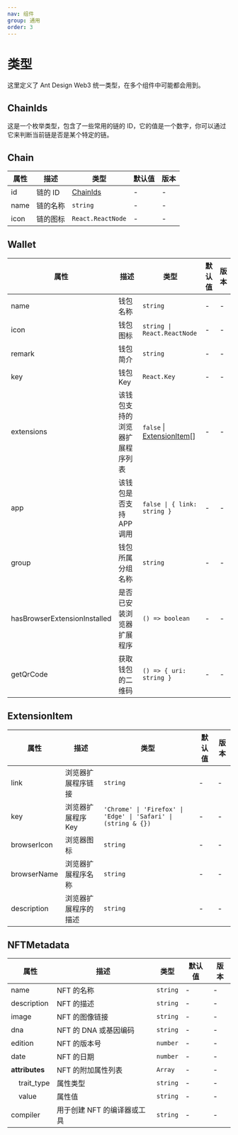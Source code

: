 ```yaml
---
nav: 组件
group: 通用
order: 3
---
```


# 类型

这里定义了 Ant Design Web3 统一类型，在多个组件中可能都会用到。

## ChainIds

这是一个枚举类型，包含了一些常用的链的 ID，它的值是一个数字，你可以通过它来判断当前链是否是某个特定的链。

## Chain

| 属性 | 描述     | 类型                  | 默认值 | 版本 |
| ---- | -------- | --------------------- | ------ | ---- |
| id   | 链的 ID  | [ChainIds](#chainids) | -      | -    |
| name | 链的名称 | `string`              | -      | -    |
| icon | 链的图标 | `React.ReactNode`     | -      | -    |

## Wallet

| 属性 | 描述 | 类型 | 默认值 | 版本 |
| --- | --- | --- | --- | --- |
| name | 钱包名称 | `string` | - | - |
| icon | 钱包图标 | `string \| React.ReactNode` | - | - |
| remark | 钱包简介 | `string` | - | - |
| key | 钱包 Key | `React.Key` | - | - |
| extensions | 该钱包支持的浏览器扩展程序列表 | `false` \| [ExtensionItem](#extensionitem)\[] | - | - |
| app | 该钱包是否支持 APP 调用 | `false \| { link: string }` | - | - |
| group | 钱包所属分组名称 | `string` | - | - |
| hasBrowserExtensionInstalled | 是否已安装浏览器扩展程序 | `() => boolean` | - | - |
| getQrCode | 获取钱包的二维码 | `() => { uri: string }` | - | - |

## ExtensionItem

| 属性 | 描述 | 类型 | 默认值 | 版本 |
| --- | --- | --- | --- | --- |
| link | 浏览器扩展程序链接 | `string` | - | - |
| key | 浏览器扩展程序 Key | `'Chrome' \| 'Firefox' \| 'Edge' \| 'Safari' \| (string & {})` | - | - |
| browserIcon | 浏览器图标 | `string` | - | - |
| browserName | 浏览器扩展程序名称 | `string` | - | - |
| description | 浏览器扩展程序的描述 | `string` | - | - |

## NFTMetadata

| 属性                               | 描述                        | 类型     | 默认值 | 版本 |
| ---------------------------------- | --------------------------- | -------- | ------ | ---- |
| name                               | NFT 的名称                  | `string` | -      | -    |
| description                        | NFT 的描述                  | `string` | -      | -    |
| image                              | NFT 的图像链接              | `string` | -      | -    |
| dna                                | NFT 的 DNA 或基因编码       | `string` | -      | -    |
| edition                            | NFT 的版本号                | `number` | -      | -    |
| date                               | NFT 的日期                  | `number` | -      | -    |
| **attributes**                     | NFT 的附加属性列表          | `Array`  | -      | -    |
| &nbsp;&nbsp;&nbsp;&nbsp;trait_type | 属性类型                    | `string` | -      | -    |
| &nbsp;&nbsp;&nbsp;&nbsp;value      | 属性值                      | `string` | -      | -    |
| compiler                           | 用于创建 NFT 的编译器或工具 | `string` | -      | -    |
